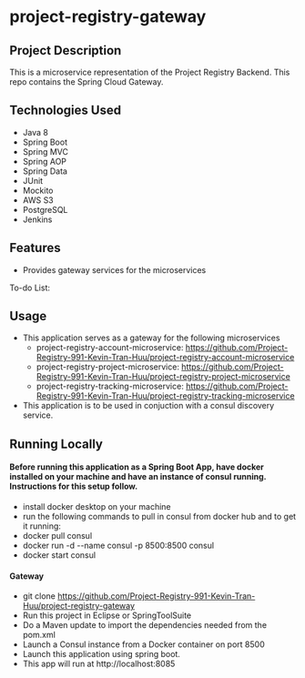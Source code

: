 # project-registry-gateway

## Project Description
This is a microservice representation of the Project Registry Backend. This repo contains the Spring Cloud Gateway.

## Technologies Used
* Java 8
* Spring Boot
* Spring MVC
* Spring AOP
* Spring Data
* JUnit
* Mockito
* AWS S3
* PostgreSQL
* Jenkins

## Features
* Provides gateway services for the microservices

To-do List:

## Usage
* This application serves as a gateway for the following microservices
  - project-registry-account-microservice: https://github.com/Project-Registry-991-Kevin-Tran-Huu/project-registry-account-microservice
  - project-registry-project-microservice: https://github.com/Project-Registry-991-Kevin-Tran-Huu/project-registry-project-microservice
  - project-registry-tracking-microservice: https://github.com/Project-Registry-991-Kevin-Tran-Huu/project-registry-tracking-microservice
* This application is to be used in conjuction with a consul discovery service. 

## Running Locally
#### Before running this application as a Spring Boot App, have docker installed on your machine and have an instance of consul running. Instructions for this setup follow.
* install docker desktop on your machine
* run the following commands to pull in consul from docker hub and to get it running:
*   docker pull consul
*   docker run -d --name consul -p 8500:8500 consul
*   docker start consul

#### Gateway
* git clone https://github.com/Project-Registry-991-Kevin-Tran-Huu/project-registry-gateway
* Run this project in Eclipse or SpringToolSuite
* Do a Maven update to import the dependencies needed from the pom.xml
* Launch a Consul instance from a Docker container on port 8500
* Launch this application using spring boot.
* This app will run at http://localhost:8085
